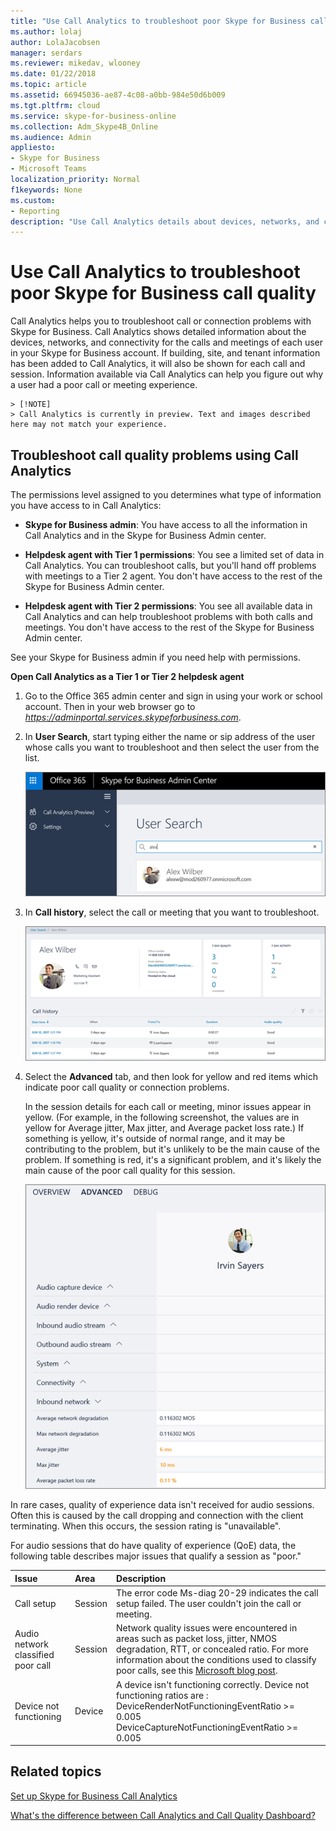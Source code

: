 ```yaml
---
title: "Use Call Analytics to troubleshoot poor Skype for Business call quality"
ms.author: lolaj
author: LolaJacobsen
manager: serdars
ms.reviewer: mikedav, wlooney
ms.date: 01/22/2018
ms.topic: article
ms.assetid: 66945036-ae87-4c08-a0bb-984e50d6b009
ms.tgt.pltfrm: cloud
ms.service: skype-for-business-online
ms.collection: Adm_Skype4B_Online
ms.audience: Admin
appliesto:
- Skype for Business 
- Microsoft Teams
localization_priority: Normal
f1keywords: None
ms.custom:
- Reporting
description: "Use Call Analytics details about devices, networks, and connectivity to troubleshoot user problems with Skype for Business calls and meetings."
---
```


# Use Call Analytics to troubleshoot poor Skype for Business call quality

Call Analytics helps you to troubleshoot call or connection problems with Skype for Business. Call Analytics shows detailed information about the devices, networks, and connectivity for the calls and meetings of each user in your Skype for Business account. If building, site, and tenant information has been added to Call Analytics, it will also be shown for each call and session. Information available via Call Analytics can help you figure out why a user had a poor call or meeting experience. 
  
    > [!NOTE]
    > Call Analytics is currently in preview. Text and images described here may not match your experience. 
  
## Troubleshoot call quality problems using Call Analytics

The permissions level assigned to you determines what type of information you have access to in Call Analytics:
  
- **Skype for Business admin**: You have access to all the information in Call Analytics and in the Skype for Business Admin center.
    
- **Helpdesk agent with Tier 1 permissions**: You see a limited set of data in Call Analytics. You can troubleshoot calls, but you'll hand off problems with meetings to a Tier 2 agent. You don't have access to the rest of the Skype for Business Admin center.
    
- **Helpdesk agent with Tier 2 permissions**: You see all available data in Call Analytics and can help troubleshoot problems with both calls and meetings. You don't have access to the rest of the Skype for Business Admin center.
    
See your Skype for Business admin if you need help with permissions.
  
 **Open Call Analytics as a Tier 1 or Tier 2 helpdesk agent**
  
1. Go to the Office 365 admin center and sign in using your work or school account. Then in your web browser go to *https://adminportal.services.skypeforbusiness.com*.
    
2. In **User Search**, start typing either the name or sip address of the user whose calls you want to troubleshoot and then select the user from the list.
    
    ![Screenshot of the User Search box of Call Analytics in the Skype for Business Admin Center.](../images/db52efc5-dac1-4623-ba72-41e42f0a0fb4.png)
  
3. In **Call history**, select the call or meeting that you want to troubleshoot.
    
    ![Screenshot shows the call history page for a user with information such as the user's contact details, a summary of the 7-day quality and activity for meetings and calls, and an overview of dates and times, recipients, and audio quality,](../images/aef80e09-3b37-46db-8e7b-8cf71712349b.png)
  
4. Select the **Advanced** tab, and then look for yellow and red items which indicate poor call quality or connection problems.
    
    In the session details for each call or meeting, minor issues appear in yellow. (For example, in the following screenshot, the values are in yellow for Average jitter, Max jitter, and Average packet loss rate.) If something is yellow, it's outside of normal range, and it may be contributing to the problem, but it's unlikely to be the main cause of the problem. If something is red, it's a significant problem, and it's likely the main cause of the poor call quality for this session. 
    
    ![Screenshot shows the Advanced tab of a user's Call history with the Inbound network section expanded to reveal that the data for average jitter, max jitter, and average packet loss rate are shown in a yellow color, meaning they are minor issues.](../images/13f314ce-97cf-4bd0-a147-14b177d07040.png)
  
In rare cases, quality of experience data isn't received for audio sessions. Often this is caused by the call dropping and connection with the client terminating. When this occurs, the session rating is "unavailable".
  
For audio sessions that do have quality of experience (QoE) data, the following table describes major issues that qualify a session as "poor."
  
|**Issue**|**Area**|**Description**|
|:-----|:-----|:-----|
|Call setup  <br/> |Session  <br/> |The error code Ms-diag 20-29 indicates the call setup failed. The user couldn't join the call or meeting.  <br/> |
|Audio network classified poor call  <br/> |Session  <br/> |Network quality issues were encountered in areas such as packet loss, jitter, NMOS degradation, RTT, or concealed ratio. For more information about the conditions used to classify poor calls, see this [Microsoft blog post](https://go.microsoft.com/fwlink/p/?linkid=852133).  <br/> |
|Device not functioning  <br/> |Device  <br/> | A device isn't functioning correctly. Device not functioning ratios are : <br/>  DeviceRenderNotFunctioningEventRatio >= 0.005 <br/>  DeviceCaptureNotFunctioningEventRatio >= 0.005 <br/> |
   
## Related topics
[Set up Skype for Business Call Analytics](set-up-call-analytics.md)

[What's the difference between Call Analytics and Call Quality Dashboard?](difference-between-call-analytics-and-call-quality-dashboard.md)

  
 